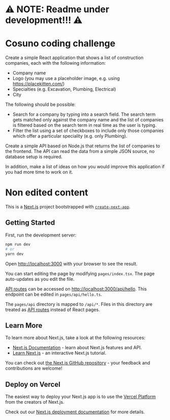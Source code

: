 # ⚠️ NOTE: Readme under development!!! ⚠️

# Cosuno coding challenge

Create a simple React application that shows a list of construction companies, each with the
following information:
- Company name
- Logo (you may use a placeholder image, e.g. using https://placekitten.com/)
- Specialties (e.g. Excavation, Plumbing, Electrical)
- City

The following should be possible:
- Search for a company by typing into a search field. The search term gets matched only
against the company name and the list of companies is filtered based on the search term
in real time as the user is typing.
- Filter the list using a set of checkboxes to include only those companies which offer a
particular speciality (e.g. only Plumbing).

Create a simple API based on Node.js that returns the list of companies to the frontend. The
API can read the data from a simple JSON source, no database setup is required.

In addition, make a list of ideas on how you would improve this application if you had more time
to work on it.

# Non edited content

This is a [Next.js](https://nextjs.org/) project bootstrapped with [`create-next-app`](https://github.com/vercel/next.js/tree/canary/packages/create-next-app).

## Getting Started

First, run the development server:

```bash
npm run dev
# or
yarn dev
```

Open [http://localhost:3000](http://localhost:3000) with your browser to see the result.

You can start editing the page by modifying `pages/index.tsx`. The page auto-updates as you edit the file.

[API routes](https://nextjs.org/docs/api-routes/introduction) can be accessed on [http://localhost:3000/api/hello](http://localhost:3000/api/hello). This endpoint can be edited in `pages/api/hello.ts`.

The `pages/api` directory is mapped to `/api/*`. Files in this directory are treated as [API routes](https://nextjs.org/docs/api-routes/introduction) instead of React pages.

## Learn More

To learn more about Next.js, take a look at the following resources:

- [Next.js Documentation](https://nextjs.org/docs) - learn about Next.js features and API.
- [Learn Next.js](https://nextjs.org/learn) - an interactive Next.js tutorial.

You can check out [the Next.js GitHub repository](https://github.com/vercel/next.js/) - your feedback and contributions are welcome!

## Deploy on Vercel

The easiest way to deploy your Next.js app is to use the [Vercel Platform](https://vercel.com/new?utm_medium=default-template&filter=next.js&utm_source=create-next-app&utm_campaign=create-next-app-readme) from the creators of Next.js.

Check out our [Next.js deployment documentation](https://nextjs.org/docs/deployment) for more details.

